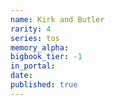 ```yaml
---
name: Kirk and Butler
rarity: 4
series: tos
memory_alpha:
bigbook_tier: -1
in_portal:
date:
published: true
---
```



